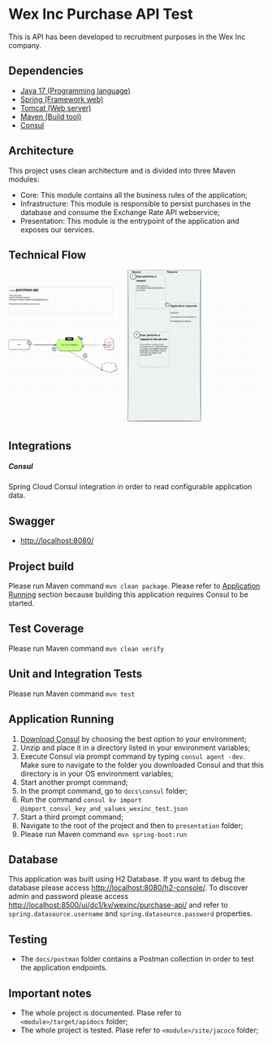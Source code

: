 # Wex Inc Purchase API Test
This is API has been developed to recruitment purposes in the Wex Inc company.

## Dependencies

- [Java 17 (Programming language)](https://docs.oracle.com/en/java/javase/17/docs/api/index.html)
- [Spring (Framework web)](https://docs.spring.io/spring-framework/docs/current/reference/html/)
- [Tomcat (Web server)](https://tomcat.apache.org/)
- [Maven (Build tool)](https://maven.apache.org/guides/index.html)
- [Consul](https://www.consul.io/)

## Architecture
This project uses clean architecture and is divided into three Maven modules:
- Core: This module contains all the business rules of the application;
- Infrastructure: This module is responsible to persist purchases in the database and consume the Exchange Rate API webservice;
- Presentation: This module is the entrypoint of the application and exposes our services.

## Technical Flow
![Technical flow - Wex Inc Purchase API](docs/image/wexinc_purchase_api_test.drawio.png "Technical flow - Wex Inc Purchase API")

## Integrations
##### Consul
Spring Cloud Consul integration in order to read configurable application data.

## Swagger
- [http://localhost:8080/](http://localhost:8080/)

## Project build
Please run Maven command `mvn clean package`.
Please refer to [Application Running](#application-running) section because building this application requires Consul to be started.

## Test Coverage
Please run Maven command `mvn clean verify`

## Unit and Integration Tests
Please run Maven command `mvn test`

## Application Running
1. [Download Consul](https://developer.hashicorp.com/consul/install) by choosing the best option to your environment;
2. Unzip and place it in a directory listed in your environment variables;
3. Execute Consul via prompt command by typing `consul agent -dev`. Make sure to navigate to the folder you downloaded Consul and that this directory is in your OS environment variables;
4. Start another prompt command;
5. In the prompt command, go to `docs\consul` folder;
6. Run the command `consul kv import @import_consul_key_and_values_wexinc_test.json`
7. Start a third prompt command;
8. Navigate to the root of the project and then to `presentation` folder;
9. Please run Maven command `mvn spring-boot:run`

## Database
This application was built using H2 Database. If you want to debug the database please access [http://localhost:8080/h2-console/](http://localhost:8080/h2-console/). To discover admin and password please access [http://localhost:8500/ui/dc1/kv/wexinc/purchase-api/](http://localhost:8500/ui/dc1/kv/wexinc/purchase-api/) and refer to `spring.datasource.username` and `spring.datasource.password` properties.

## Testing
- The `docs/postman` folder contains a Postman collection in order to test the application endpoints.

## Important notes
- The whole project is documented. Plase refer to `<module>/target/apidocs` folder;
- The whole project is tested. Plase refer to `<module>/site/jacoco` folder;